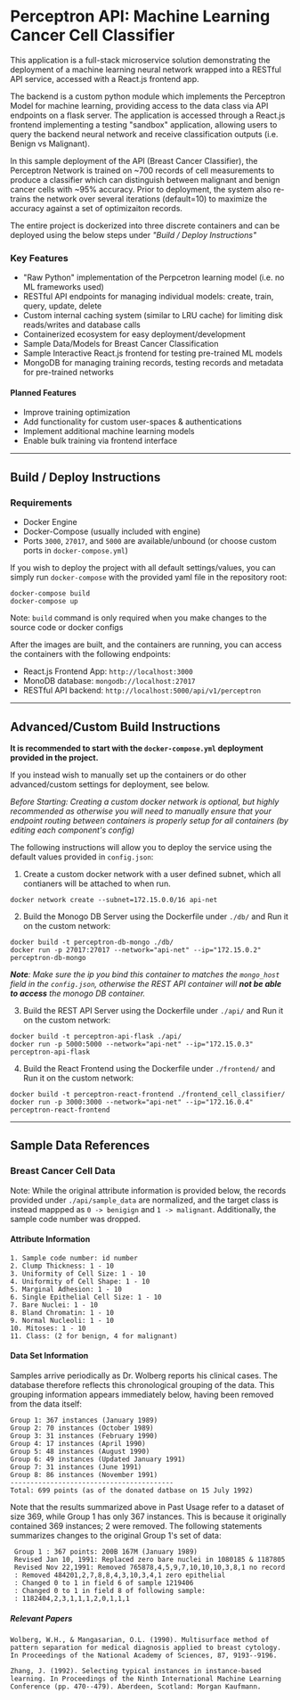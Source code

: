 # Perceptron API: Machine Learning Cancer Cell Classifier

This application is a full-stack microservice solution demonstrating the deployment of a machine learning neural network wrapped into a RESTful API service, accessed with a React.js frontend app. 

The backend is a custom python module which implements the Perceptron Model for machine learning, providing access to the data class via API endpoints on a flask server. The application is accessed through a React.js frontend implementing a testing "sandbox" application, allowing users to query the backend neural network and receive classification outputs (i.e. Benign vs Malignant).

In this sample deployment of the API (Breast Cancer Classifier), the Perceptron Network is trained on ~700 records of cell measurements to produce a classifier which can distinguish between malignant and benign cancer cells with ~95% accuracy. Prior to deployment, the system also re-trains the network over several iterations (default=10) to maximize the accuracy against a set of optimizaiton records.

The entire project is dockerized into three discrete containers and can be deployed using the below steps under *"Build / Deploy Instructions"*

### Key  Features
 * "Raw Python" implementation of the Perpcetron learning model (i.e. no ML frameworks used)
 * RESTful API endpoints for managing individual models: create, train, query, update, delete
 * Custom internal caching system (similar to LRU cache) for limiting disk reads/writes and database calls
 * Containerized ecosystem for easy deployment/development
 * Sample Data/Models for Breast Cancer Classification
 * Sample Interactive React.js frontend for testing pre-trained ML models
 * MongoDB for managing training records, testing records and metadata for pre-trained networks


#### Planned Features
 * Improve training optimization
 * Add functionality for custom user-spaces & authentications
 * Implement additional machine learning models
 * Enable bulk training via frontend interface

-----
## Build / Deploy Instructions

### Requirements
 * Docker Engine
 * Docker-Compose (usually included with engine)
 * Ports `3000`, `27017`, and `5000` are available/unbound (or choose custom ports in `docker-compose.yml`)

If you wish to deploy the project with all default settings/values, you can simply run `docker-compose` with the provided yaml file in the repository root:

```
docker-compose build
docker-compose up
```
Note: `build` command is only required when you make changes to the source code or docker configs

After the images are built, and the containers are running, you can access the containers with the following endpoints: 
 - React.js Frontend App: `http://localhost:3000`
 - MonoDB database: `mongodb://localhost:27017`
 - RESTful API backend: `http://localhost:5000/api/v1/perceptron`


-----
## Advanced/Custom Build Instructions
**It is recommended to start with the `docker-compose.yml` deployment provided in the project.**

If you instead wish to manually set up the containers or do other advanced/custom settings for deployment, see below.

_Before Starting:
Creating a custom docker network is optional, but highly recommended as otherwise you will need to manually ensure that your endpoint routing between containers is properly setup for all containers (by editing each component's config)_

The following instructions will allow you to deploy the service using the default values provided in `config.json`:


1) Create a custom docker network with a user defined subnet, which all contianers will be attached to when run.
```
docker network create --subnet=172.15.0.0/16 api-net
```

2) Build the Monogo DB Server using the Dockerfile under `./db/` and Run it on the custom network:

```
docker build -t perceptron-db-mongo ./db/
docker run -p 27017:27017 --network="api-net" --ip="172.15.0.2" perceptron-db-mongo
```
_**Note**: Make sure the ip you bind this container to matches the `mongo_host` field in the `config.json`, otherwise the REST API container will **not be able to access** the monogo DB container._

3) Build the REST API Server using the Dockerfile under `./api/` and Run it on the custom network:
```
docker build -t perceptron-api-flask ./api/
docker run -p 5000:5000 --network="api-net" --ip="172.15.0.3" perceptron-api-flask
```

4) Build the React Frontend using the Dockerfile under `./frontend/` and Run it on the custom network:
```
docker build -t perceptron-react-frontend ./frontend_cell_classifier/
docker run -p 3000:3000 --network="api-net" --ip="172.16.0.4" perceptron-react-frontend
```

-----
## Sample Data References

### Breast Cancer Cell Data

Note: While the original attribute information is provided below, the records provided under `./api/sample_data` are normalized, and the target class is instead mappped as `0 -> benigign` and `1 -> malignant`. Additionally, the sample code number was dropped.

#### Attribute Information
```
1. Sample code number: id number 
2. Clump Thickness: 1 - 10 
3. Uniformity of Cell Size: 1 - 10 
4. Uniformity of Cell Shape: 1 - 10 
5. Marginal Adhesion: 1 - 10 
6. Single Epithelial Cell Size: 1 - 10 
7. Bare Nuclei: 1 - 10 
8. Bland Chromatin: 1 - 10 
9. Normal Nucleoli: 1 - 10 
10. Mitoses: 1 - 10 
11. Class: (2 for benign, 4 for malignant)
```

#### Data Set Information

Samples arrive periodically as Dr. Wolberg reports his clinical cases. The database therefore reflects this chronological grouping of the data. This grouping information appears immediately below, having been removed from the data itself: 
```
Group 1: 367 instances (January 1989) 
Group 2: 70 instances (October 1989) 
Group 3: 31 instances (February 1990) 
Group 4: 17 instances (April 1990) 
Group 5: 48 instances (August 1990) 
Group 6: 49 instances (Updated January 1991) 
Group 7: 31 instances (June 1991) 
Group 8: 86 instances (November 1991) 
----------------------------------------- 
Total: 699 points (as of the donated datbase on 15 July 1992) 
```
Note that the results summarized above in Past Usage refer to a dataset of size 369, while Group 1 has only 367 instances. This is because it originally contained 369 instances; 2 were removed. The following statements summarizes changes to the original Group 1's set of data: 

```
 Group 1 : 367 points: 200B 167M (January 1989) 
 Revised Jan 10, 1991: Replaced zero bare nuclei in 1080185 & 1187805 
 Revised Nov 22,1991: Removed 765878,4,5,9,7,10,10,10,3,8,1 no record 
 : Removed 484201,2,7,8,8,4,3,10,3,4,1 zero epithelial 
 : Changed 0 to 1 in field 6 of sample 1219406 
 : Changed 0 to 1 in field 8 of following sample: 
 : 1182404,2,3,1,1,1,2,0,1,1,1
```

##### Relevant Papers
```
Wolberg, W.H., & Mangasarian, O.L. (1990). Multisurface method of pattern separation for medical diagnosis applied to breast cytology. In Proceedings of the National Academy of Sciences, 87, 9193--9196. 

Zhang, J. (1992). Selecting typical instances in instance-based learning. In Proceedings of the Ninth International Machine Learning Conference (pp. 470--479). Aberdeen, Scotland: Morgan Kaufmann.
```
